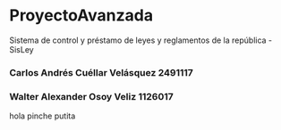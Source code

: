 ﻿# ProyectoAvanzada
Sistema de control y préstamo de leyes y reglamentos de la república - SisLey

### Carlos Andrés Cuéllar Velásquez 2491117
### Walter Alexander Osoy Veliz 1126017
hola pinche putita